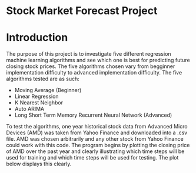# Stock Market Forecast Project

# Introduction
The purpose of this project is to investigate five different regression machine learning algorithms and see which one is best for predicting future closing stock prices. The five algorithms chosen vary from begginner implementation difficulty to advanced implementation difficulty. The five algorithms tested are as such: 
  - Moving Average (Beginner)
  - Linear Regression
  - K Nearest Neighbor
  - Auto ARIMA
  - Long Short Term Memory Recurrent Neural Network (Advanced)

To test the algorithms, one year historical stock data from Advanced Micro Devices (AMD) was taken from Yahoo Finance and downloaded into a .csv file. AMD was chosen arbitrarily and any other stock from Yahoo Finance could work with this code. The program begins by plotting the closing price of AMD over the past year and clearly illustrating which time steps will be used for training and which time steps will be used for testing. The plot below displays this clearly. 

